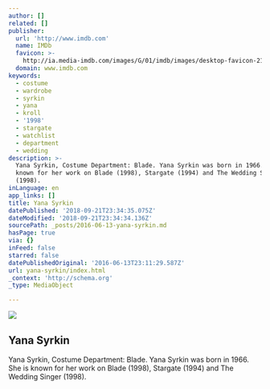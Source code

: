 ```yaml
---
author: []
related: []
publisher:
  url: 'http://www.imdb.com'
  name: IMDb
  favicon: >-
    http://ia.media-imdb.com/images/G/01/imdb/images/desktop-favicon-2165806970._CB270901283_.ico
  domain: www.imdb.com
keywords:
  - costume
  - wardrobe
  - syrkin
  - yana
  - kroll
  - '1998'
  - stargate
  - watchlist
  - department
  - wedding
description: >-
  Yana Syrkin, Costume Department: Blade. Yana Syrkin was born in 1966. She is
  known for her work on Blade (1998), Stargate (1994) and The Wedding Singer
  (1998).
inLanguage: en
app_links: []
title: Yana Syrkin
datePublished: '2018-09-21T23:34:35.075Z'
dateModified: '2018-09-21T23:34:34.136Z'
sourcePath: _posts/2016-06-13-yana-syrkin.md
hasPage: true
via: {}
inFeed: false
starred: false
datePublishedOriginal: '2016-06-13T23:11:29.587Z'
url: yana-syrkin/index.html
_context: 'http://schema.org'
_type: MediaObject

---
```

<article style=""><img src="https://s3-us-west-2.amazonaws.com/the-grid-img/p/2faa9366907e41a1753e8ef0fe6d0c6ffa109513.png" /><h1>Yana Syrkin</h1><p>Yana Syrkin, Costume Department: Blade. Yana Syrkin was born in 1966. She is known for her work on Blade (1998), Stargate (1994) and The Wedding Singer (1998).</p></article>